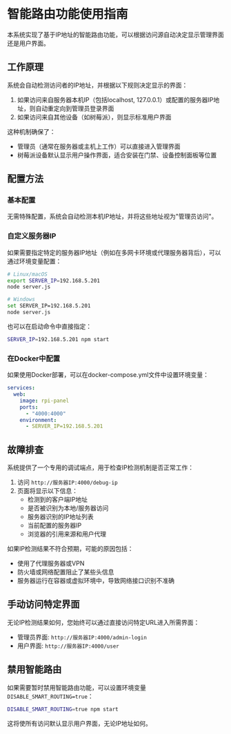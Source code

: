 # 智能路由功能使用指南

本系统实现了基于IP地址的智能路由功能，可以根据访问源自动决定显示管理界面还是用户界面。

## 工作原理

系统会自动检测访问者的IP地址，并根据以下规则决定显示的界面：

1. 如果访问来自服务器本机IP（包括localhost, 127.0.0.1）或配置的服务器IP地址，则自动重定向到管理员登录界面
2. 如果访问来自其他设备（如树莓派），则显示标准用户界面

这种机制确保了：
- 管理员（通常在服务器或主机上工作）可以直接进入管理界面
- 树莓派设备默认显示用户操作界面，适合安装在门禁、设备控制面板等位置

## 配置方法

### 基本配置

无需特殊配置，系统会自动检测本机IP地址，并将这些地址视为"管理员访问"。

### 自定义服务器IP

如果需要指定特定的服务器IP地址（例如在多网卡环境或代理服务器背后），可以通过环境变量配置：

```bash
# Linux/macOS
export SERVER_IP=192.168.5.201
node server.js

# Windows
set SERVER_IP=192.168.5.201
node server.js
```

也可以在启动命令中直接指定：

```bash
SERVER_IP=192.168.5.201 npm start
```

### 在Docker中配置

如果使用Docker部署，可以在docker-compose.yml文件中设置环境变量：

```yaml
services:
  web:
    image: rpi-panel
    ports:
      - "4000:4000"
    environment:
      - SERVER_IP=192.168.5.201
```

## 故障排查

系统提供了一个专用的调试端点，用于检查IP检测机制是否正常工作：

1. 访问 `http://服务器IP:4000/debug-ip`
2. 页面将显示以下信息：
   - 检测到的客户端IP地址
   - 是否被识别为本地/服务器访问
   - 服务器识别的IP地址列表
   - 当前配置的服务器IP
   - 浏览器的引用来源和用户代理

如果IP检测结果不符合预期，可能的原因包括：
- 使用了代理服务器或VPN
- 防火墙或网络配置阻止了某些头信息
- 服务器运行在容器或虚拟环境中，导致网络接口识别不准确

## 手动访问特定界面

无论IP检测结果如何，您始终可以通过直接访问特定URL进入所需界面：

- 管理员界面: `http://服务器IP:4000/admin-login`
- 用户界面: `http://服务器IP:4000/user`

## 禁用智能路由

如果需要暂时禁用智能路由功能，可以设置环境变量`DISABLE_SMART_ROUTING=true`：

```bash
DISABLE_SMART_ROUTING=true npm start
```

这将使所有访问默认显示用户界面，无论IP地址如何。 